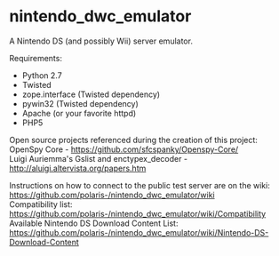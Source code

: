 nintendo_dwc_emulator  
=====================  
  
A Nintendo DS (and possibly Wii) server emulator.  

  
Requirements:  
- Python 2.7  
- Twisted  
- zope.interface (Twisted dependency)  
- pywin32 (Twisted dependency)  
- Apache (or your favorite httpd)  
- PHP5  
  
  
Open source projects referenced during the creation of this project:  
OpenSpy Core - https://github.com/sfcspanky/Openspy-Core/  
Luigi Auriemma's Gslist and enctypex_decoder - http://aluigi.altervista.org/papers.htm  
  
  
Instructions on how to connect to the public test server are on the wiki: https://github.com/polaris-/nintendo_dwc_emulator/wiki  
Compatibility list: https://github.com/polaris-/nintendo_dwc_emulator/wiki/Compatibility
Available Nintendo DS Download Content List: https://github.com/polaris-/nintendo_dwc_emulator/wiki/Nintendo-DS-Download-Content  
